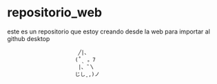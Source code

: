 # repositorio_web
este es un repositorio que estoy creando desde la web para importar al github desktop 

                           ╱|、
                          (˚ˎ 。7  
                           |、˜〵          
                          じしˍ,)ノ
